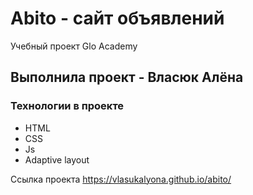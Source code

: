 # Abito - сайт объявлений
Учебный проект Glo Academy

## Выполнила проект - Власюк Алёна

### Технологии в проекте 
- HTML
- CSS
- Js
- Adaptive layout

Ссылка проекта https://vlasukalyona.github.io/abito/
